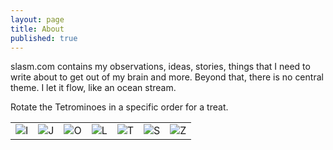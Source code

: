 ```yaml
---
layout: page
title: About
published: true
---
```


slasm.com contains my observations, ideas, stories, things that I need to write about to get out of my brain and more. Beyond that, there is no central theme. I let it flow, like an ocean stream.

Rotate the Tetrominoes in a specific order for a treat.

<table>
<tr>
<td><img accesskey="i" onclick="rotate('iblock');" id="iblock" title="I" src="http://slasm.com/images/tetrominoes/iblock.png"></td>
<td><img accesskey="j" onclick="rotate('jblock');" id="jblock" title="J" src="http://slasm.com/images/tetrominoes/jblock.png"></td>
<td><img accesskey="o" onclick="rotate('oblock');" id="oblock" title="O" src="http://slasm.com/images/tetrominoes/oblock.png"></td>
<td><img accesskey="l" onclick="rotate('lblock');" id="lblock" title="L" src="http://slasm.com/images/tetrominoes/lblock.png"></td>
<td><img accesskey="t" onclick="rotate('tblock');" id="tblock" title="T" src="http://slasm.com/images/tetrominoes/tblock.png"></td>
<td><img accesskey="s" onclick="rotate('sblock');" id="sblock" title="S" src="http://slasm.com/images/tetrominoes/sblock.png"></td>
<td><img accesskey="z" onclick="rotate('zblock');" id="zblock" title="Z" src="http://slasm.com/images/tetrominoes/zblock.png"></td>
</tr>
</table>

